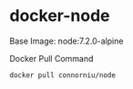 # docker-node



Base Image: node:7.2.0-alpine

Docker Pull Command


```bash
docker pull connorniu/node
```
